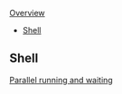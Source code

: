 [Overview](../README.md)

- [Shell](#shell)

## Shell

[Parallel running and waiting](https://hackaday.com/2021/08/16/linux-fu-walk-chew-gum/)